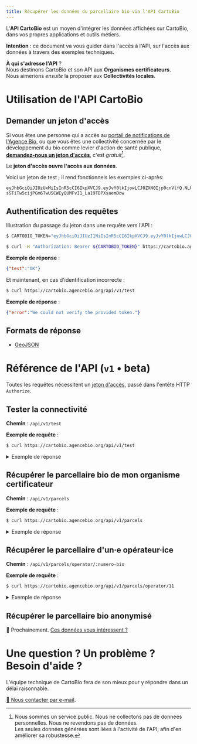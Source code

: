 ```yaml
---
title: Récupérer les données du parcellaire bio via l'API CartoBio
---
```


L'**API CartoBio** est un moyen d'intégrer les données affichées
sur CartoBio, dans vos propres applications et outils métiers.

**Intention** : ce document va vous guider dans l'accès à l'API,
sur l'accès aux données à travers des exemples techniques.

**À qui s'adresse l'API** ?<br>
Nous destinons CartoBio et son API aux **Organismes certificateurs**.<br>
Nous aimerions _ensuite_ la proposer aux **Collectivités locales**.

# Utilisation de l'API CartoBio

## Demander un jeton d'accès

Si vous êtes une personne qui a accès au
[portail de notifications de l'Agence Bio](http://notifications.agencebio.org/),
ou que vous êtes une collectivité concernée
par le développement du bio comme levier d'action de santé publique, [**demandez-nous un jeton d'accès**][ask-token], c'est _gratuit_[^1].

Le **jeton d'accès ouvre l'accès aux données**.

Voici un jeton de test ; il rend fonctionnels les exemples ci-après:

```
eyJhbGciOiJIUzUxMiIsInR5cCI6IkpXVCJ9.eyJvY0lkIjowLCJ0ZXN0Ijp0cnVlfQ.NL050Bt_jMnQ6WLcqIbmwGJkaDvZ0PIAZdCKTNF_-sSTiTw5cijPGm6TwUSCWEyQUMFvI1_La19TDPXsaemDow
```

## Authentification des requêtes

Illustration du passage du jeton dans une requête vers l'API :

```bash
$ CARTOBIO_TOKEN="eyJhbGciOiJIUzI1NiIsInR5cCI6IkpXVCJ9.eyJvY0lkIjowLCJ0ZXN0Ijp0cnVlfQ.B7elZEHGsKYwWxDNWalnwU7L1ZkdAjQVeAo0Hi4VsB4"

$ curl -H "Authorization: Bearer ${CARTOBIO_TOKEN}" https://cartobio.agencebio.org/api/v1/test
```

**Exemple de réponse** :

```json
{"test":"OK"}
```

Et maintenant, en cas d'identification incorrecte :

```bash
$ curl https://cartobio.agencebio.org/api/v1/test
```

**Exemple de réponse** :

```json
{"error":"We could not verify the provided token."}
```

## Formats de réponse

- [GeoJSON](https://geojson.org/)

# Référence de l'API (`v1` • beta)

Toutes les requêtes nécessitent un [jeton d'accès](#demander-un-jeton-d’accès), passé dans l'entête HTTP `Authorize`.

## Tester la connectivité

**Chemin** : `/api/v1/test`

**Exemple de requête** :

```bash
$ curl https://cartobio.agencebio.org/api/v1/test
```

<details>
  <summary>Exemple de réponse</summary>
  <pre class="language-json"><code>
{"test":"OK"}
</code></pre></details>

## Récupérer le parcellaire bio de mon organisme certificateur

**Chemin** : `/api/v1/parcels`

**Exemple de requête** :

```bash
$ curl https://cartobio.agencebio.org/api/v1/parcels
```

<details>
  <summary>Exemple de réponse</summary>
  <pre class="language-json"><code>{
  "type": "FeatureCollection",
  "features": [
    {
      "type": "Feature",
      "properties": {
        "pacage": "026000003",
        "codecultu": "BTH",
        "bio": 1,
        "numilot": 1,
        "numparcel": 1,
        "numerobio": 11
      },
      "geometry": {
        "type": "Polygon",
        "coordinates": [
          [
            [
               5.10632514953613,
               44.7276498788965
            ],
            [
               5.11610984802246,
               44.7327109365672
            ],
            [
               5.11877059936523,
               44.7366131364681
            ],
            [
               5.12057304382324,
               44.7398444464433
            ],
            [
               5.11739730834961,
               44.7508173586635
            ],
            [
               5.11516571044922,
               44.749781117133
            ],
            [
               5.11336326599121,
               44.746489403153
            ],
            [
               5.11173248291016,
               44.7452702022555
            ],
            [
               5.11035919189453,
               44.7426488332508
            ],
            [
               5.108642578125,
               44.7378325199372
            ],
            [
               5.1075267791748,
               44.7349059564114
            ],
            [
               5.10503768920898,
               44.7333816459144
            ],
            [
               5.10443687438965,
               44.73130851916
            ],
            [
               5.10375022888184,
               44.7300280213927
            ],
            [
               5.10349273681641,
               44.7292353180915
            ],
            [
               5.10272026062012,
               44.7278937954473
            ],
            [
               5.10632514953613,
               44.7276498788965
            ]
          ]
        ]
      }
    },

    ...
  ]
}</pre></code></details>

## Récupérer le parcellaire d'un·e opérateur·ice

**Chemin** : `/api/v1/parcels/operator/:numero-bio`

**Exemple de requête** :

```bash
$ curl https://cartobio.agencebio.org/api/v1/parcels/operator/11
```

<details>
  <summary>Exemple de réponse</summary>
  <pre class="language-json"><code>{
  "type": "FeatureCollection",
  "features": [
    {
      "type": "Feature",
      "properties": {
        "pacage": "026000003",
        "codecultu": "BTH",
        "bio": 1,
        "numilot": 1,
        "numparcel": 1,
        "numerobio": 11
      },
      "geometry": {
        "type": "Polygon",
        "coordinates": [
          [
            [
               5.10632514953613,
               44.7276498788965
            ],
            [
               5.11610984802246,
               44.7327109365672
            ],
            [
               5.11877059936523,
               44.7366131364681
            ],
            [
               5.12057304382324,
               44.7398444464433
            ],
            [
               5.11739730834961,
               44.7508173586635
            ],
            [
               5.11516571044922,
               44.749781117133
            ],
            [
               5.11336326599121,
               44.746489403153
            ],
            [
               5.11173248291016,
               44.7452702022555
            ],
            [
               5.11035919189453,
               44.7426488332508
            ],
            [
               5.108642578125,
               44.7378325199372
            ],
            [
               5.1075267791748,
               44.7349059564114
            ],
            [
               5.10503768920898,
               44.7333816459144
            ],
            [
               5.10443687438965,
               44.73130851916
            ],
            [
               5.10375022888184,
               44.7300280213927
            ],
            [
               5.10349273681641,
               44.7292353180915
            ],
            [
               5.10272026062012,
               44.7278937954473
            ],
            [
               5.10632514953613,
               44.7276498788965
            ]
          ]
        ]
      }
    },

    ...
  ]
}</pre></code></details>

## Récupérer le parcellaire bio anonymisé

🚧 Prochainement. [Ces données vous intéressent ?][ask-wip-feature]

# Une question ? Un problème ? Besoin d'aide ?

L'équipe technique de CartoBio fera de son mieux pour y répondre
dans un délai raisonnable.

[📮 Nous contacter par e-mail][contact].



[contact]: mailto:cartobio@beta.gouv.fr?subject=Question%20%C3%A0%20propos%20de%20l'API%20CartoBio
[ask-token]: mailto:cartobio@beta.gouv.fr?subject=Demande%20%de%jeton%20%pour%20l'API%20CartoBio,%20Merci%20!
[ask-wip-feature]: mailto:cartobio@beta.gouv.fr?subject=API%20CartoBio%20%3A%20%C3%A0%20propos%20d'une%20future%20fonctionnalit%C3%A9

[^1]: Nous sommes un service public. Nous ne collectons pas de données personnelles. Nous ne revendons pas de données.<br>
      Les seules données générées sont liées à l'activité de l'API, afin d'en améliorer sa robustesse.
